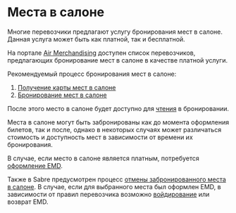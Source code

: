 # Места в салоне

Многие перевозчики предлагают услугу бронирования мест в салоне. Данная услуга может быть как платной, так и бесплатной.

На портале [Air Merchandising](https://www.sabretravelnetwork.com/airmerchandising) доступен список перевозчиков, предлагающих бронирование мест в салоне в качестве платной услуги.

Рекомендуемый процесс бронирования мест в салоне:
1. [Получение карты мест в салоне](get-air-seats.md)
2. [Бронирование мест в салоне](book-air-seats.md)

После этого место в салоне будет доступно для [чтения](read-booking.md) в бронировании.

Места в салоне могут быть забронированы как до момента оформления билетов, так и после, однако в некоторых случаях может различаться стоимость и доступность мест в зависимости от времени их бронирования.

В случае, если место в салоне является платным, потребуется [оформление EMD](issue-ticket.md).

Также в Sabre предусмотрен процесс [отмены забронированного места в салоне](cancel-air-seats.md). В случае, если для выбранного места был оформлен EMD, в зависимости от правил перевозчика возможно [войдирование](void-ticket.md) или возврат EMD.

